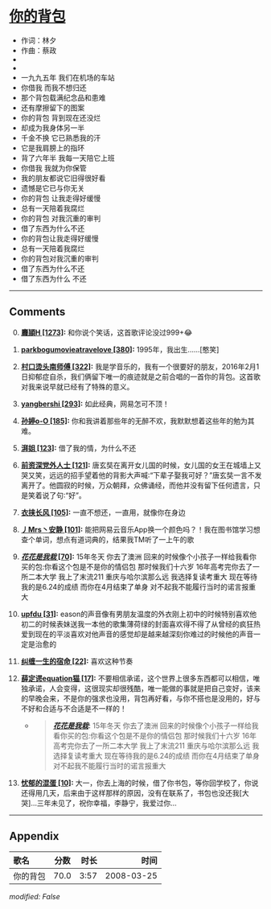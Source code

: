 # [你的背包](https://music.163.com/song?id=65101)

* 作词：林夕
* 作曲：蔡政
*
*
* 一九九五年 我们在机场的车站
* 你借我 而我不想归还
* 那个背包载满纪念品和患难
* 还有摩擦留下的图案
* 你的背包 背到现在还没烂
* 却成为我身体另一半
* 千金不换 它已熟悉我的汗
* 它是我肩膀上的指环
* 背了六年半 我每一天陪它上班
* 你借我 我就为你保管
* 我的朋友都说它旧得很好看
* 遗憾是它已与你无关
* 你的背包 让我走得好缓慢
* 总有一天陪着我腐烂
* 你的背包 对我沉重的审判
* 借了东西为什么不还
* 你的背包让我走得好缓慢
* 总有一天陪着我腐烂
* 你的背包对我沉重的审判
* 借了东西为什么不还
* 借了东西为什么 不还


---

## Comments
0. **[麚頴H \[1273\]](https://music.163.com/#/user/home?id=129792063):** 和你说个笑话，这首歌评论没过999+😂

1. **[parkbogumovieatravelove \[380\]](https://music.163.com/#/user/home?id=59714459):** 1995年，我出生……[憨笑]

2. **[村口烫头南师傅 \[322\]](https://music.163.com/#/user/home?id=371212601):** 我是学音乐的，我有一个很要好的朋友，2016年2月1日抑郁症自杀，我们俩留下唯一的痕迹就是之前合唱的一首你的背包。这首歌对我来说早就已经有了特殊的意义。

3. **[yangbershi \[293\]](https://music.163.com/#/user/home?id=36790228):** 如此经典，网易怎可不顶！

4. **[孙婷o-O \[185\]](https://music.163.com/#/user/home?id=113845129):** 你和我讲着那些年的无醉不欢，我默默想着这些年的勉为其难。

5. **[湃姐 \[123\]](https://music.163.com/#/user/home?id=107615252):** 借了我的情，为什么不还

6. **[前资深党外人士 \[121\]](https://music.163.com/#/user/home?id=305394999):** 唐玄奘在离开女儿国的时候，女儿国的女王在城墙上又哭又笑，远远的招手望着他的背影大声喊∶“下辈子娶我可好？”唐玄奘一言不发离开了。他圆寂的时候，万众朝拜，众佛诵经，而他并没有留下任何遗言，只是笑着说了句∶“好”。

7. **[衣挟长风 \[105\]](https://music.163.com/#/user/home?id=100265751):** 一直不想还，一直用，就像你在身边

8. **[丿Mrs丶安静 \[101\]](https://music.163.com/#/user/home?id=358874427):** 能把网易云音乐App换一个颜色吗？！我在图书馆学习想查个单词，想点有道词典的，结果我TM听了一上午的歌

9. **[_花花是我栽_ \[70\]](https://music.163.com/#/user/home?id=122568677):** 15年冬天 你去了澳洲 回来的时候像个小孩子一样给我看你买的包:你看这个包是不是你的情侣包 那时候我们十六岁 16年高考完你去了一所二本大学 我上了末流211 重庆与哈尔滨那么远 我选择复读考重大 现在等待我的是6.24的成绩 而你在4月结束了单身 对不起我不能履行当时的诺言报重大 

10. **[upfdu \[31\]](https://music.163.com/#/user/home?id=325162493):** eason的声音像有男朋友温度的外衣刚上初中的时候特别喜欢他初二的时候表妹送我一本他的歌集薄荷绿的封面喜欢得不得了从曾经的疯狂热爱到现在的平淡喜欢对他声音的感觉却是越来越深刻你难过的时候他的声音一定是治愈的

11. **[纠缠一生的宿命 \[22\]](https://music.163.com/#/user/home?id=105783349):** 喜欢这种节奏

12. **[薛定谔equation猫 \[17\]](https://music.163.com/#/user/home?id=343719485):** 不要相信承诺，这个世界上很多东西都可以相信，唯独承诺，人会变得，这很现实却很残酷，唯一能做的事就是把自己变好，该来的早晚会来，不是你的强求也没用，背包再好看，与你不搭也是没用的，好与不好和合适与不合适是不一样的！
	* > **[_花花是我栽_](https://music.163.com/#/user/home?id=122568677):** 15年冬天 你去了澳洲 回来的时候像个小孩子一样给我看你买的包:你看这个包是不是你的情侣包 那时候我们十六岁 16年高考完你去了一所二本大学 我上了末流211 重庆与哈尔滨那么远 我选择复读考重大 现在等待我的是6.24的成绩 而你在4月结束了单身 对不起我不能履行当时的诺言报重大 

13. **[忧郁的混蛋 \[10\]](https://music.163.com/#/user/home?id=299902767):** 大一，你去上海的时候，借了你书包，等你回学校了，你说还得用几天，后来由于这样那样的原因，没有在联系了，书包也没还我[大哭]…三年未见了，祝你幸福，李静宁，我爱过你…



---

## Appendix

|歌名|分数|时长|时间|
|:---|:---:|---:|---:|
|你的背包|70.0|3:57|2008-03-25

*modified: False*